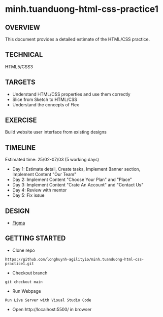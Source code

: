 # minh.tuanduong-html-css-practice1

## OVERVIEW
This document provides a detailed estimate of the HTML/CSS practice.

## TECHNICAL
HTML5/CSS3

## TARGETS
- Understand HTML/CSS properties and use them correctly
- Slice from Sketch to HTML/CSS
- Understand the concepts of Flex

## EXERCISE
Build website user interface from existing designs

## TIMELINE

Estimated time: 25/02-07/03 (5 working days)

- Day 1: Estimate detail, Create tasks, Implement Banner section, Implement Content "Our Team"
- Day 2: Implement Content "Choose Your Plan" and  "Place"
- Day 3: Implement Content "Crate An Account" and "Contact Us"
- Day 4: Review with mentor
- Day 5: Fix issue

## DESIGN
- [Figma](https://www.figma.com/file/RJM5LDOKVSdr9F6SVXSs9J/Hofman3?node-id=0%3A1)

## GETTING STARTED
- Clone repo
~~~
https://github.com/longhuynh-agilityio/minh.tuanduong-html-css-practice1.git
~~~
- Checkout branch
~~~
git checkout main
~~~
- Run Webpage
~~~
Run Live Server with Visual Studio Code
~~~
- Open http://localhost:5500/ in browser




